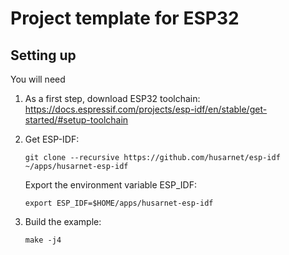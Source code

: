 # Project template for ESP32

## Setting up

You will need

1. As a first step, download ESP32 toolchain: https://docs.espressif.com/projects/esp-idf/en/stable/get-started/#setup-toolchain

2. Get ESP-IDF:

   ```
   git clone --recursive https://github.com/husarnet/esp-idf ~/apps/husarnet-esp-idf
   ```

   Export the environment variable ESP_IDF:

   ```
   export ESP_IDF=$HOME/apps/husarnet-esp-idf
   ```

3. Build the example:

   ```
   make -j4
   ```
